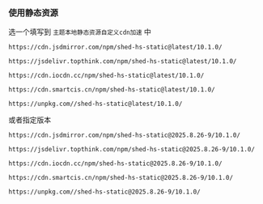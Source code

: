 ### 使用静态资源

选一个填写到 `主题本地静态资源自定义cdn加速` 中

```
https://cdn.jsdmirror.com/npm/shed-hs-static@latest/10.1.0/
```

```
https://jsdelivr.topthink.com/npm/shed-hs-static@latest/10.1.0/
```

```
https://cdn.iocdn.cc/npm/shed-hs-static@latest/10.1.0/
```

```
https://cdn.smartcis.cn/npm/shed-hs-static@latest/10.1.0/
```

```
https://unpkg.com//shed-hs-static@latest/10.1.0/
```

或者指定版本

```
https://cdn.jsdmirror.com/npm/shed-hs-static@2025.8.26-9/10.1.0/
```

```
https://jsdelivr.topthink.com/npm/shed-hs-static@2025.8.26-9/10.1.0/
```

```
https://cdn.iocdn.cc/npm/shed-hs-static@2025.8.26-9/10.1.0/
```

```
https://cdn.smartcis.cn/npm/shed-hs-static@2025.8.26-9/10.1.0/
```

```
https://unpkg.com//shed-hs-static@2025.8.26-9/10.1.0/
```